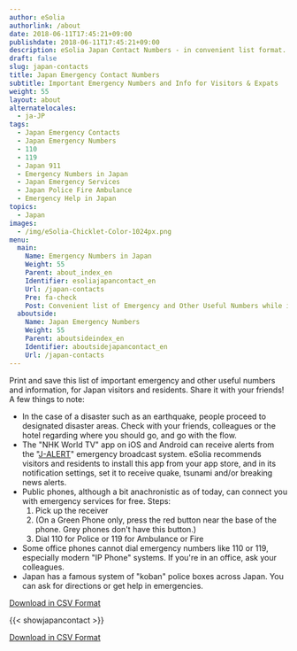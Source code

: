 ```yaml
---
author: eSolia
authorlink: /about
date: 2018-06-11T17:45:21+09:00
publishdate: 2018-06-11T17:45:21+09:00
description: eSolia Japan Contact Numbers - in convenient list format.
draft: false
slug: japan-contacts
title: Japan Emergency Contact Numbers
subtitle: Important Emergency Numbers and Info for Visitors & Expats
weight: 55
layout: about
alternatelocales:
  - ja-JP
tags:
  - Japan Emergency Contacts
  - Japan Emergency Numbers
  - 110
  - 119
  - Japan 911
  - Emergency Numbers in Japan
  - Japan Emergency Services
  - Japan Police Fire Ambulance
  - Emergency Help in Japan
topics:
  - Japan
images:
  - /img/eSolia-Chicklet-Color-1024px.png
menu:
  main:
    Name: Emergency Numbers in Japan
    Weight: 55
    Parent: about_index_en
    Identifier: esoliajapancontact_en
    Url: /japan-contacts
    Pre: fa-check
    Post: Convenient list of Emergency and Other Useful Numbers while in Japan
  aboutside:
    Name: Japan Emergency Numbers
    Weight: 55
    Parent: aboutsideindex_en
    Identifier: aboutsidejapancontact_en
    Url: /japan-contacts
---
```


Print and save this list of important emergency and other useful numbers and information, for Japan visitors and residents. Share it with your friends! A few things to note: 

* In the case of a disaster such as an earthquake, people proceed to designated disaster areas. Check with your friends, colleagues or the hotel regarding where you should go, and go with the flow. 
* The "NHK World TV" app on iOS and Android can receive alerts from the "[J-ALERT](https://en.wikipedia.org/wiki/J-Alert)" emergency broadcast system. eSolia recommends visitors and residents to install this app from your app store, and in its notification settings, set it to receive quake, tsunami and/or breaking news alerts. 
* Public phones, although a bit anachronistic as of today, can connect you with emergency services for free. Steps: 
  1. Pick up the receiver
  1. (On a Green Phone only, press the red button near the base of the phone. Grey phones don't have this button.)
  1. Dial 110 for Police or 119 for Ambulance or Fire
* Some office phones cannot dial emergency numbers like 110 or 119, especially modern "IP Phone" systems. If you're in an office, ask your colleagues. 
* Japan has a famous system of "koban" police boxes across Japan. You can ask for directions or get help in emergencies. 

<a class="button is-esolia-blue-1" href="/eSolia-Japan-Emergency-Contacts.en.csv">Download in CSV Format</a>

{{< showjapancontact >}}

<a class="button is-esolia-blue-1" href="/eSolia-Japan-Emergency-Contacts.en.csv">Download in CSV Format</a>